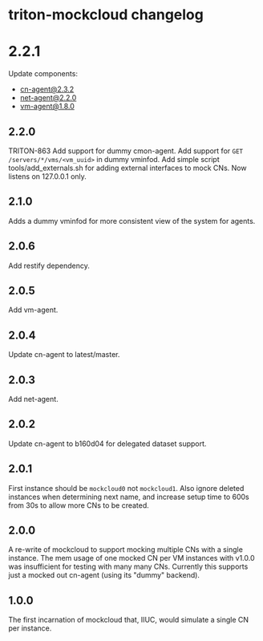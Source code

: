 # triton-mockcloud changelog

# 2.2.1

Update components:

 - cn-agent@2.3.2
 - net-agent@2.2.0
 - vm-agent@1.8.0

## 2.2.0

TRITON-863 Add support for dummy cmon-agent.
Add support for `GET /servers/*/vms/<vm_uuid>` in dummy vminfod.
Add simple script tools/add\_externals.sh for adding external interfaces to mock CNs.
Now listens on 127.0.0.1 only.

## 2.1.0

Adds a dummy vminfod for more consistent view of the system for agents.

## 2.0.6

Add restify dependency.

## 2.0.5

Add vm-agent.

## 2.0.4

Update cn-agent to latest/master.

## 2.0.3

Add net-agent.

## 2.0.2

Update cn-agent to b160d04 for delegated dataset support.

## 2.0.1

First instance should be `mockcloud0` not `mockcloud1`. Also ignore deleted
instances when determining next name, and increase setup time to 600s from 30s
to allow more CNs to be created.

## 2.0.0

A re-write of mockcloud to support mocking multiple CNs with a single
instance. The mem usage of one mocked CN per VM instances with v1.0.0
was insufficient for testing with many many CNs. Currently this
supports just a mocked out cn-agent (using its "dummy" backend).

## 1.0.0

The first incarnation of mockcloud that, IIUC, would simulate a single CN
per instance.
